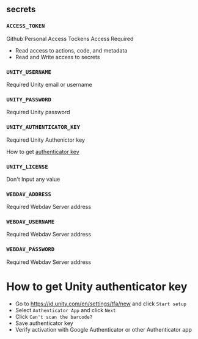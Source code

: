 ## secrets 

### `ACCESS_TOKEN`
 Github Personal Access Tockens Access Required
 * Read access to actions, code, and metadata
 * Read and Write access to secrets
### `UNITY_USERNAME`
  Required Unity email or username
### `UNITY_PASSWORD`
  Required Unity password
### `UNITY_AUTHENTICATOR_KEY`
  Required Unity Authenictor key
  
  How to get [authenticator key](#How-to-get-Unity-authenticator-key)
  
### `UNITY_LICENSE`
  Don't  Input any value
### `WEBDAV_ADDRESS`
  Required Webdav Server address
### `WEBDAV_USERNAME`
  Required Webdav Server address
### `WEBDAV_PASSWORD`
  Required Webdav Server address

# How to get Unity authenticator key
* Go to https://id.unity.com/en/settings/tfa/new  and click `Start setup`
* Select `Authenticator App` and click `Next`
* Click `Can't scan the barcode?`
* Save authenticator key
* Verify activation with Google Authenticator or other Authenticator app
